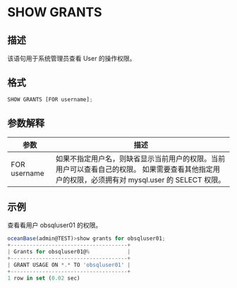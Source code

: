 SHOW GRANTS 
================================



描述 
-----------

该语句用于系统管理员查看 User 的操作权限。

格式 
-----------

```javascript
SHOW GRANTS [FOR username];
```



参数解释 
-------------



|    **参数**    |                                               **描述**                                               |
|--------------|----------------------------------------------------------------------------------------------------|
| FOR username | 如果不指定用户名，则缺省显示当前用户的权限。当前用户可以查看自己的权限。 如果需要查看其他指定用户的权限，必须拥有对 mysql.user 的 SELECT 权限。 |



示例 
-----------

查看看用户 obsqluser01 的权限。

```javascript
oceanBase(admin@TEST)>show grants for obsqluser01;
+-------------------------------------+
| Grants for obsqluser01@%            |
+-------------------------------------+
| GRANT USAGE ON *.* TO 'obsqluser01' |
+-------------------------------------+
1 row in set (0.02 sec)
```







